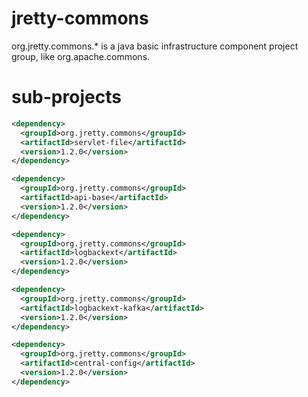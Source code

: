 # jretty-commons
org.jretty.commons.* is a java basic infrastructure component project group, like org.apache.commons.

# sub-projects
```xml
<dependency>
  <groupId>org.jretty.commons</groupId>
  <artifactId>servlet-file</artifactId>
  <version>1.2.0</version>
</dependency>

<dependency>
  <groupId>org.jretty.commons</groupId>
  <artifactId>api-base</artifactId>
  <version>1.2.0</version>
</dependency>

<dependency>
  <groupId>org.jretty.commons</groupId>
  <artifactId>logbackext</artifactId>
  <version>1.2.0</version>
</dependency>

<dependency>
  <groupId>org.jretty.commons</groupId>
  <artifactId>logbackext-kafka</artifactId>
  <version>1.2.0</version>
</dependency>

<dependency>
  <groupId>org.jretty.commons</groupId>
  <artifactId>central-config</artifactId>
  <version>1.2.0</version>
</dependency>
```

